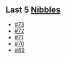 ## Last 5 [Nibbles](https://nibbles.dev)
<!-- NIBBLE:START -->
- [#73](https://www.nibbles.dev/p/73)
- [#72](https://www.nibbles.dev/p/72)
- [#71](https://www.nibbles.dev/p/71)
- [#70](https://www.nibbles.dev/p/70)
- [#69](https://www.nibbles.dev/p/69)
<!-- NIBBLE:END -->
